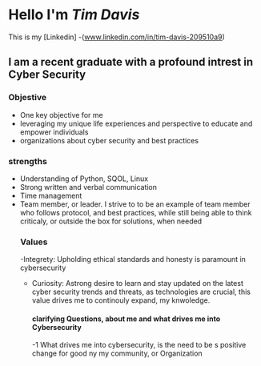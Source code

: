 # Hello I'm ***Tim Davis***
This is my [Linkedin]
-(www.linkedin.com/in/tim-davis-209510a9)
## I am a recent graduate with a profound intrest in Cyber Security
### **Objestive**
- One key objective for me
- leveraging my unique life experiences and perspective to educate and empower individuals
-  organizations  about cyber security and best practices
### **strengths**
- Understanding of Python, SQOL, Linux
- Strong written and verbal communication
- Time management
- Team member, or leader. I strive to to be an example of  team member who follows protocol, and best practices, while still being able to think criticaly, or outside the box for solutions, when needed
  ### Values
  -Integrety: Upholding ethical standards and honesty is paramount in cybersecurity
  - Curiosity: Astrong desire to learn and stay updated on the latest cyber security trends and threats, as technologies are crucial, this value drives me to continouly  expand, my knwoledge.
 
    #### clarifying Questions, about me and what drives me into **Cybersecurity**
    -1 What drives me into cybersecurity, is the need to be s positive change for good ny my community, or Organization
     



